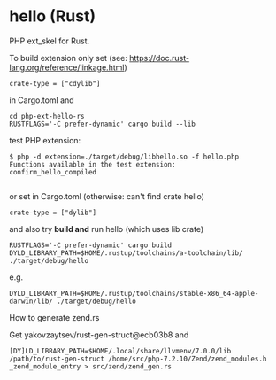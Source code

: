 # hello (Rust)

PHP ext_skel for Rust.

To build extension only set (see: https://doc.rust-lang.org/reference/linkage.html)

```
crate-type = ["cdylib"]
```

in Cargo.toml and

```
cd php-ext-hello-rs
RUSTFLAGS='-C prefer-dynamic' cargo build --lib
```

test PHP extension:

```
$ php -d extension=./target/debug/libhello.so -f hello.php
Functions available in the test extension:
confirm_hello_compiled


```

or set in Cargo.toml (otherwise: can't find crate hello)

```
crate-type = ["dylib"]
```

and also try **build and** run hello (which uses lib crate)

```
RUSTFLAGS='-C prefer-dynamic' cargo build
DYLD_LIBRARY_PATH=$HOME/.rustup/toolchains/a-toolchain/lib/ ./target/debug/hello
```

e.g.

```
DYLD_LIBRARY_PATH=$HOME/.rustup/toolchains/stable-x86_64-apple-darwin/lib/ ./target/debug/hello
```

How to generate zend.rs

Get yakovzaytsev/rust-gen-struct@ecb03b8 and

```
[DY]LD_LIBRARY_PATH=$HOME/.local/share/llvmenv/7.0.0/lib /path/to/rust-gen-struct /home/src/php-7.2.10/Zend/zend_modules.h _zend_module_entry > src/zend/zend_gen.rs
```
